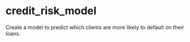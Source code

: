 # credit_risk_model
Create a model to predict which clients are more likely to default on their loans.

